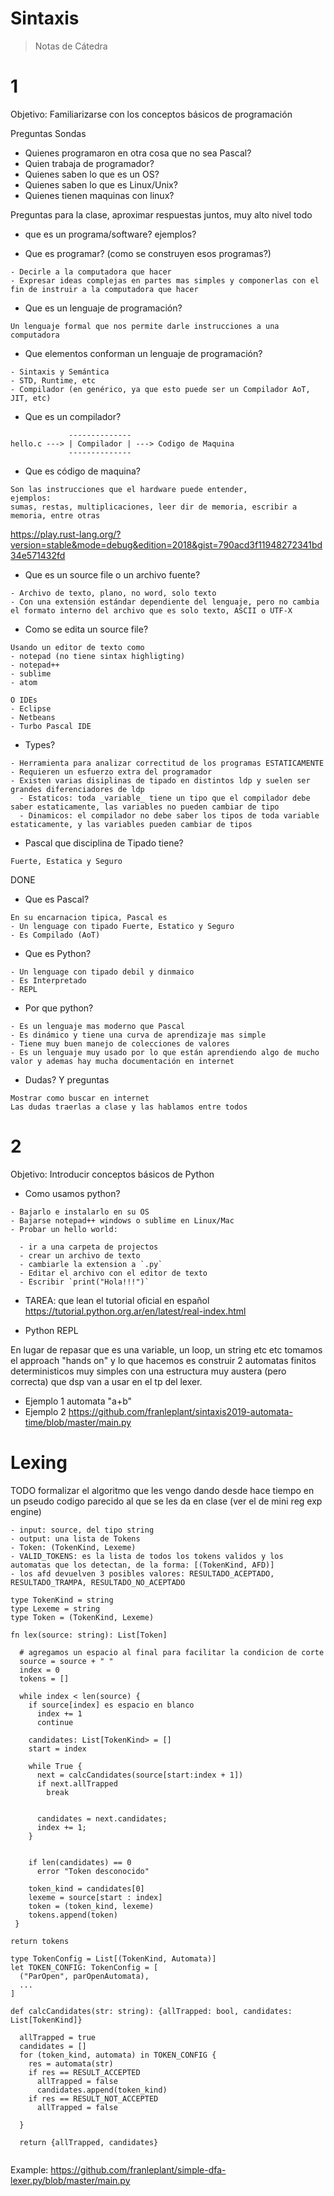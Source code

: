 Sintaxis
=========

> Notas de Cátedra



# 1

Objetivo: Familiarizarse con los conceptos básicos de programación

Preguntas Sondas

- Quienes programaron en otra cosa que no sea Pascal?
- Quien trabaja de programador?
- Quienes saben lo que es un OS?
- Quienes saben lo que es Linux/Unix?
- Quienes tienen maquinas con linux?

Preguntas para la clase, aproximar respuestas juntos, muy alto nivel todo

- que es un programa/software? ejemplos?

- Que es programar? (como se construyen esos programas?)
```
- Decirle a la computadora que hacer
- Expresar ideas complejas en partes mas simples y componerlas con el fin de instruir a la computadora que hacer
```
- Que es un lenguaje de programación?
```
Un lenguaje formal que nos permite darle instrucciones a una computadora
```
- Que elementos conforman un lenguaje de programación?

```
- Sintaxis y Semántica
- STD, Runtime, etc
- Compilador (en genérico, ya que esto puede ser un Compilador AoT, JIT, etc)
```


- Que es un compilador?
```
             --------------
hello.c ---> | Compilador | ---> Codigo de Maquina
             --------------
```


- Que es código de maquina?
```
Son las instrucciones que el hardware puede entender,
ejemplos:
sumas, restas, multiplicaciones, leer dir de memoria, escribir a memoria, entre otras
```

https://play.rust-lang.org/?version=stable&mode=debug&edition=2018&gist=790acd3f11948272341bd34e571432fd

- Que es un source file o un archivo fuente?
```
- Archivo de texto, plano, no word, solo texto
- Con una extensión estándar dependiente del lenguaje, pero no cambia el formato interno del archivo que es solo texto, ASCII o UTF-X
```

- Como se edita un source file?
```
Usando un editor de texto como
- notepad (no tiene sintax highligting)
- notepad++
- sublime
- atom

O IDEs
- Eclipse
- Netbeans
- Turbo Pascal IDE
```

- Types?
```
- Herramienta para analizar correctitud de los programas ESTATICAMENTE
- Requieren un esfuerzo extra del programador
- Existen varias disiplinas de tipado en distintos ldp y suelen ser grandes diferenciadores de ldp
  - Estaticos: toda _variable_ tiene un tipo que el compilador debe saber estaticamente, las variables no pueden cambiar de tipo
  - Dinamicos: el compilador no debe saber los tipos de toda variable estaticamente, y las variables pueden cambiar de tipos
```

- Pascal que disciplina de Tipado tiene?
```
Fuerte, Estatica y Seguro
```


DONE
- Que es Pascal?
```
En su encarnacion tipica, Pascal es
- Un lenguage con tipado Fuerte, Estatico y Seguro
- Es Compilado (AoT)
```

- Que es Python?
```
- Un lenguage con tipado debil y dinmaico
- Es Interpretado
- REPL
```

- Por que python?
```
- Es un lenguaje mas moderno que Pascal
- Es dinámico y tiene una curva de aprendizaje mas simple
- Tiene muy buen manejo de colecciones de valores
- Es un lenguaje muy usado por lo que están aprendiendo algo de mucho valor y ademas hay mucha documentación en internet
```

- Dudas? Y preguntas
```
Mostrar como buscar en internet
Las dudas traerlas a clase y las hablamos entre todos
```

# 2

Objetivo: Introducir conceptos básicos de Python


- Como usamos python?

```
- Bajarlo e instalarlo en su OS
- Bajarse notepad++ windows o sublime en Linux/Mac
- Probar un hello world:

  - ir a una carpeta de projectos
  - crear un archivo de texto
  - cambiarle la extension a `.py`
  - Editar el archivo con el editor de texto
  - Escribir `print("Hola!!!")`
```

- TAREA: que lean el tutorial oficial en español https://tutorial.python.org.ar/en/latest/real-index.html

- Python REPL


En lugar de repasar que es una variable, un loop, un string etc etc tomamos el approach "hands on"
y lo que hacemos es construir 2 automatas finitos deterministicos muy simples con una
estructura muy austera (pero correcta) que dsp van a usar en el tp del lexer.

- Ejemplo 1 automata "a+b"
- Ejemplo 2 https://github.com/franleplant/sintaxis2019-automata-time/blob/master/main.py



# Lexing

TODO formalizar el algoritmo que les vengo dando desde hace tiempo en un pseudo codigo parecido 
al que se les da en clase (ver el de mini reg exp engine)

```
- input: source, del tipo string
- output: una lista de Tokens
- Token: (TokenKind, Lexeme)
- VALID_TOKENS: es la lista de todos los tokens validos y los automatas que los detectan, de la forma: [(TokenKind, AFD)]
- los afd devuelven 3 posibles valores: RESULTADO_ACEPTADO, RESULTADO_TRAMPA, RESULTADO_NO_ACEPTADO
```


```
type TokenKind = string
type Lexeme = string
type Token = (TokenKind, Lexeme)

fn lex(source: string): List[Token]

  # agregamos un espacio al final para facilitar la condicion de corte
  source = source + " "
  index = 0
  tokens = [] 

  while index < len(source) {
    if source[index] es espacio en blanco
      index += 1
      continue

    candidates: List[TokenKind> = []
    start = index
  
    while True {
      next = calcCandidates(source[start:index + 1])
      if next.allTrapped
        break

   
      candidates = next.candidates;
      index += 1;
    }
    

    if len(candidates) == 0
      error "Token desconocido"
    
    token_kind = candidates[0]
    lexeme = source[start : index]
    token = (token_kind, lexeme)
    tokens.append(token)
 }
  
return tokens
```

```
type TokenConfig = List[(TokenKind, Automata)]
let TOKEN_CONFIG: TokenConfig = [
  ("ParOpen", parOpenAutomata),
  ...
]

def calcCandidates(str: string): {allTrapped: bool, candidates: List[TokenKind]}

  allTrapped = true
  candidates = []
  for (token_kind, automata) in TOKEN_CONFIG {
    res = automata(str)
    if res == RESULT_ACCEPTED
      allTrapped = false
      candidates.append(token_kind)
    if res == RESULT_NOT_ACCEPTED
      allTrapped = false
      
  }
  
  return {allTrapped, candidates}
           
```


Example: https://github.com/franleplant/simple-dfa-lexer.py/blob/master/main.py
